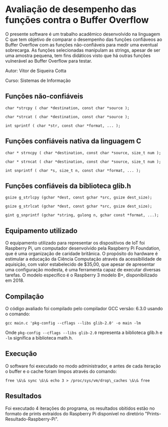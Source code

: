 # Avaliação de desempenho das funções contra o Buffer Overflow

O presente software é um trabalho acadêmico desenvolvido na linguagem C que tem objetivo de comparar o desempenho das funções confiáveos ao Buffer Overflow com as funções não-confiáveis para medir uma eventual sobrecarga. As funções selecionadas manipulam as strings, apesar de ser uma amostra pequena, tem fins didáticos visto que há outras funções vulnerável ao Buffer Overflow para testar.

Autor: Vitor de Siqueira Cotta

Curso: Sistemas de Informação

## Funções não-confiáveis

```char *strcpy ( char *destination, const char *source );```

```char *strcat ( char *destination, const char *source );```

```int sprintf ( char *str, const char *format, ... );```

## Funções confiáveis nativa da linguagem C

```char * strncpy ( char *destination, const char *source, size_t num );```

```char * strncat ( char *destination, const char *source, size_t num );```

```int snprintf ( char *s, size_t n, const char *format, ... );```

## Funções confiáveis da biblioteca glib.h

```gsize g_strlcpy (gchar *dest, const gchar *src, gsize dest_size);```

```gsize g_strlcat (gchar *dest, const gchar *src, gsize dest_size);```

```gint g_snprintf (gchar *string, gulong n, gchar const *format, ...);```

## Equipamento utilizado

O equipamento utilizado para representar os dispositivos de IoT foi Raspberry Pi, um computador desenvolvido pela Raspberry Pi Foundation, que é uma organização de caridade britânica. O propósito do hardware é estimular a educação da Ciência Computação através da acessibilidade de aquisição, com valor estabelecido de $35,00, que apesar de apresentar uma configuração modesta, é uma ferramenta capaz de executar diversas tarefas. O modelo específico é o Raspberry 3 modelo B+, disponibilizado em 2018.

## Compilação

O código avaliado foi compilado pelo compilador GCC versão: 6.3.0 usando o comando:

```
gcc main.c 'pkg-config --cflags --libs glib-2.0' -o main -lm
```

Onde ```pkg-config --cflags --libs glib-2.0``` representa a biblioteca glib.h e ```-lm``` significa a biblioteca math.h. 

## Execução

O software foi executado no modo administrador, e antes de cada iteração o buffer e o cache foram limpos através do comando: 

```
free \&\& sync \&\& echo 3 > /proc/sys/vm/drop\_caches \&\& free
```

## Resultados

Foi executado 4 iterações do programa, os resultados obitidos estão no formato de prints extraídos do Raspberry Pi disponível no diretório "Prints-Resultado-Raspberry-Pi".

